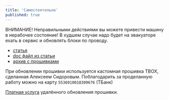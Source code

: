 ```yaml
---
title: 'Самостоятельно'
published: true
---
```


ВНИМАНИЕ! Неправильными действиями вы можете привести машину в нерабочее состояние! В худшем случае надо будет на эвакуаторе ехать в сервис и обновлять блоки по проводу.

  * [статья](https://www.drive2.ru/l/673517118662134280/)
  * [doc файл из статьи](https://t.me/voyahchat/11800/668906)
  * [архив с прошивками](https://disk.yandex.ru/d/8g_mTEoG8ww5uA)

При обновлении прошивки используется кастомная прошивка TBOX, сделанная Алексеем Сидоровым. Поблагодарить за проделанную работу можно на карту `5536910018309676` (ТБанк)

[Платная услуга](firmware_update_paid.md) удалённого обновления прошивки.

